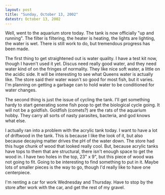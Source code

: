 ```yaml
---
layout: post
title: "Sunday, October 13, 2002"
datestr: October 13, 2002
---
```


Well, went to the aquarium store today. The tank is now officially "up
and running". The filter is filtering, the heater is heating, the lights
are lighting, the water is wet. There is still work to do, but tremendous progress
has been made.

The first thing to get straightened out is water quality. I have a test kit
now, though I haven't used it yet. Discus need really good water, and they need
water kind of on the fringes of normality. They like nice soft water, a little
on the acidic side. It will be interesting to see what Queens water is actually
like. The store said their water wasn't so good for most fish, but it varies.
I'm planning on getting a garbage can to hold water to be conditioned for water
changes.

The second thing is just the issue of cycling the tank. I'll get something
hardy to start generating some fish poop to get the biological cycle going.
It will not be a goldfish. Goldfish (comets?) are the rats of the aquarium hobby.
They carry all sorts of nasty parasites, bacteria, and god knows what else.

I actually ran into a problem with the acrylic tank today. I want to have a
lot of driftwood in the tank. This is because I like the look of it, but also
because decaying matter drives the pH of the water down. The store had this
huge chunk of wood that looked really cool. But, because acrylic tanks have
tops to them that are structural, there isn't enough space to get the wood in.
I have two holes in the top, 23" x 9", but this piece of wood was
not going to fit. Going to be interesting to find something to put in it. Maybe
lots of smaller pieces is the way to go, though I'd really like to have one
centerpiece.

I'm renting a car for work Wednesday and Thursday. Have to stop by the store
after work with the car, and get the rest of my gravel.

